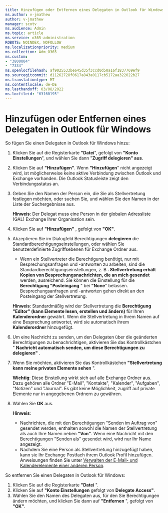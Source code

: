 ```yaml
---
title: Hinzufügen oder Entfernen eines Delegaten in Outlook für Windows
ms.author: v-jmathew
author: v-jmathew
manager: scotv
ms.audience: Admin
ms.topic: article
ms.service: o365-administration
ROBOTS: NOINDEX, NOFOLLOW
ms.localizationpriority: medium
ms.collection: Adm_O365
ms.custom:
- "3800004"
- "7334"
ms.openlocfilehash: af9025533be645d35f3ccd0d50a16f1837769ef9
ms.sourcegitcommit: d11262728f0617a843a0117cb5172aa322022b27
ms.translationtype: MT
ms.contentlocale: de-DE
ms.lasthandoff: 03/08/2022
ms.locfileid: "63160195"
---
```

# <a name="how-to-add-or-remove-a-delegate-in-outlook-for-windows"></a>Hinzufügen oder Entfernen eines Delegaten in Outlook für Windows

So fügen Sie einen Delegaten in Outlook für Windows hinzu: 

1. Klicken Sie auf die Registerkarte **"Datei**", gefolgt von **"Konto Einstellungen**", und wählen Sie dann "**Zugriff delegieren" aus**.
2. Klicken Sie auf **"Hinzufügen"**. Wenn **"Hinzufügen**" nicht angezeigt wird, ist möglicherweise keine aktive Verbindung zwischen Outlook und Exchange vorhanden. Die Outlook Statusleiste zeigt den Verbindungsstatus an.
3. Geben Sie den Namen der Person ein, die Sie als Stellvertretung festlegen möchten, oder suchen Sie, und wählen Sie den Namen in der Liste der Suchergebnisse aus.

    **Hinweis**: Der Delegat muss eine Person in der globalen Adressliste (GAL) Exchange Ihrer Organisation sein.
4. Klicken Sie auf **"Hinzufügen"** , gefolgt von **"OK"**.
5. Akzeptieren Sie im Dialogfeld Berechtigungen **delegieren** die Standardberechtigungseinstellungen, oder wählen Sie benutzerdefinierte Zugriffsebenen für Exchange Ordner aus.

    - Wenn ein Stellvertreter die Berechtigung benötigt, nur mit Besprechungsanfragen und -antworten zu arbeiten, sind die Standardberechtigungseinstellungen, z. B **. Stellvertretung erhält Kopien von Besprechungsnachrichten, die an mich gesendet** werden, ausreichend. Sie können die Einstellung für die **Berechtigung "Posteingang** " bei **"None**" belassen. Besprechungsanfragen und -antworten gehen direkt an den Posteingang der Stellvertretung.

    **Hinweis**: Standardmäßig wird der Stellvertretung die **Berechtigung "Editor" (kann Elemente lesen, erstellen und ändern)** für Ihren **Kalenderordner** gewährt. Wenn die Stellvertretung in Ihrem Namen auf eine Besprechung antwortet, wird sie automatisch ihrem **Kalenderordner** hinzugefügt.

5. Um eine Nachricht zu senden, um den Delegaten über die geänderten Berechtigungen zu benachrichtigen, aktivieren Sie das Kontrollkästchen " **Nachricht automatisch senden, um diese Berechtigungen zu delegieren"** .
6. Wenn Sie möchten, aktivieren Sie das Kontrollkästchen **"Stellvertretung kann meine privaten Elemente sehen** ".

    **Wichtig**: Diese Einstellung wirkt sich auf alle Exchange Ordner aus. Dazu gehören alle Ordner "E-Mail", "Kontakte", "Kalender", "Aufgaben", "Notizen" und "Journal". Es gibt keine Möglichkeit, zugriff auf private Elemente nur in angegebenen Ordnern zu gewähren.

7. Wählen Sie **OK** aus.

    **Hinweis**:
    - Nachrichten, die mit den Berechtigungen "Senden im Auftrag von" gesendet werden, enthalten sowohl die Namen der Stellvertretung als auch Ihre Namen neben **"Von"**. Wenn eine Nachricht mit den Berechtigungen "Senden als" gesendet wird, wird nur Ihr Name angezeigt.
    - Nachdem Sie eine Person als Stellvertretung hinzugefügt haben, kann sie Ihr Exchange Postfach ihrem Outlook Profil hinzufügen. Anweisungen finden Sie unter [Verwalten der E-Mail- und Kalenderelemente einer anderen Person](https://support.microsoft.com/office/manage-another-person-s-mail-and-calendar-items-afb79d6b-2967-43b9-a944-a6b953190af5).

So entfernen Sie einen Delegaten in Outlook für Windows:

1. Klicken Sie auf die Registerkarte **"Datei** ".
2. Klicken Sie auf **"Konto Einstellungen** gefolgt von **Delegate Access"**.
3. Wählen Sie den Namen des Delegaten aus, für den Sie Berechtigungen ändern möchten, und klicken Sie dann auf **"Entfernen** ", gefolgt von **"OK"**.
